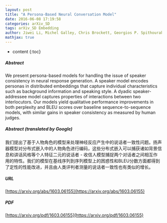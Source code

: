 ```yaml
---
layout: post
title: "A Persona-Based Neural Conversation Model"
date: 2016-06-08 17:19:58
categories: arXiv_SD
tags: arXiv_SD Embedding
author: Jiwei Li, Michel Galley, Chris Brockett, Georgios P. Spithourakis, Jianfeng Gao, Bill Dolan
mathjax: true
---
```


* content
{:toc}

##### Abstract
We present persona-based models for handling the issue of speaker consistency in neural response generation. A speaker model encodes personas in distributed embeddings that capture individual characteristics such as background information and speaking style. A dyadic speaker-addressee model captures properties of interactions between two interlocutors. Our models yield qualitative performance improvements in both perplexity and BLEU scores over baseline sequence-to-sequence models, with similar gains in speaker consistency as measured by human judges.

##### Abstract (translated by Google)
我们提出了基于人物角色的模型来处理神经反应产生中的说话者一致性问题。扬声器模型对分布式嵌入中的人物角色进行编码，这些分布式嵌入可以捕获诸如背景信息和讲话风格等个人特征二元的说话者 - 收信人模型捕捉两个对话者之间相互作用的特性。我们的模型在基线序列到序列模型上的困惑性和BLEU分数方面都得到了定性的性能改进，并且由人类评判者测量的说话者一致性也有类似的增长。

##### URL
[https://arxiv.org/abs/1603.06155](https://arxiv.org/abs/1603.06155)

##### PDF
[https://arxiv.org/pdf/1603.06155](https://arxiv.org/pdf/1603.06155)

